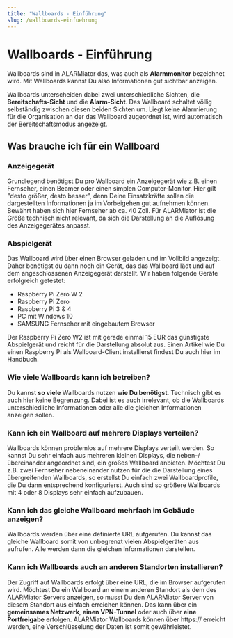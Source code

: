 ```yaml
---
title: "Wallboards - Einführung"
slug: /wallboards-einfuehrung
---
```


# Wallboards - Einführung

Wallboards sind in ALARMiator das, was auch als **Alarmmonitor** bezeichnet wird. Mit Wallboards kannst Du also Informationen gut sichtbar anzeigen.



Wallboards unterscheiden dabei zwei unterschiedliche Sichten, die **Bereitschafts-Sicht** und die **Alarm-Sicht**. Das Wallboard schaltet völlig selbständig zwischen diesen beiden Sichten um. Liegt keine Alarmierung für die Organisation an der das Wallboard zugeordnet ist, wird automatisch der Bereitschaftsmodus angezeigt.


## Was brauche ich für ein Wallboard



### Anzeigegerät



Grundlegend benötigst Du pro Wallboard ein Anzeigegerät wie z.B. einen Fernseher, einen Beamer oder einen simplen Computer-Monitor. Hier gilt "desto größer, desto besser", denn Deine Einsatzkräfte sollen die dargestellten Informationen ja im Vorbeigehen gut aufnehmen können. Bewährt haben sich hier Fernseher ab ca. 40 Zoll. Für ALARMiator ist die Größe technisch nicht relevant, da sich die Darstellung an die Auflösung des Anzeigegerätes anpasst.



### Abspielgerät



Das Wallboard wird über einen Browser geladen und im Vollbild angezeigt. Daher benötigst du dann noch ein Gerät, das das Wallboard lädt und auf dem angeschlossenen Anzeigegerät darstellt. Wir haben folgende Geräte erfolgreich getestet:



* Raspberry Pi Zero W 2
* Raspberry Pi Zero
* Raspberry Pi 3 & 4
* PC mit Windows 10
* SAMSUNG Fernseher mit eingebautem Browser



Der Raspberry Pi Zero W2 ist mit gerade einmal 15 EUR das günstigste Abspielgerät und reicht für die Darstellung absolut aus. Einen Artikel wie Du einen Raspberry Pi als Wallboard-Client installierst findest Du auch hier im Handbuch.



### Wie viele Wallboards kann ich betreiben?



Du kannst **so viele** Wallboards nutzen **wie Du benötigst**. Technisch gibt es auch hier keine Begrenzung. Dabei ist es auch irrelevant, ob die Wallboards unterschiedliche Informationen oder alle die gleichen Informationen anzeigen sollen.



### Kann ich ein Wallboard auf mehrere Displays verteilen?



Wallboards können problemlos auf mehrere Displays verteilt werden. So kannst Du sehr einfach aus mehreren kleinen Displays, die neben-/übereinander angeordnet sind, ein großes Wallboard anbieten. Möchtest Du z.B. zwei Fernseher nebeneinander nutzen für die die Darstellung eines übergreifenden Wallboards, so erstellst Du einfach zwei Wallboardprofile, die Du dann entsprechend konfigurierst. Auch sind so größere Wallboards mit 4 oder 8 Displays sehr einfach aufzubauen.



### Kann ich das gleiche Wallboard mehrfach im Gebäude anzeigen?



Wallboards werden über eine definierte URL aufgerufen. Du kannst das gleiche Wallboard somit von unbegrenzt vielen Abspielgeräten aus aufrufen. Alle werden dann die gleichen Informationen darstellen.



### Kann ich Wallboards auch an anderen Standorten installieren?



Der Zugriff auf Wallboards erfolgt über eine URL, die im Browser aufgerufen wird. Möchtest Du ein Wallboard an einem anderen Standort als dem des ALARMiator Servers anzeigen, so musst Du den ALARMiator Server von diesem Standort aus einfach erreichen können. Das kann über ein **gemeinsames Netzwerk**, **einen VPN-Tunnel** oder auch über **eine Portfreigabe** erfolgen. ALARMiator Wallboards können über https:// erreicht werden, eine Verschlüsselung der Daten ist somit gewährleistet.